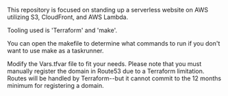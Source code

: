 This repository is focused on standing up a serverless website on AWS utilizing S3, CloudFront, and AWS Lambda.

Tooling used is 'Terraform' and 'make'.

You can open the makefile to determine what commands to run if you don't want to use make as a taskrunner.

Modify the Vars.tfvar file to fit your needs. Please note that you must manually register the domain in Route53 due to a Terraform limitation. Routes will be handled by Terraform--but it cannot commit to the 12 months minimum for registering a domain.